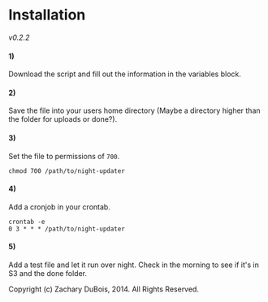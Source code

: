# Installation

*v0.2.2*

#### 1)

Download the script and fill out the information in the variables block.

#### 2)

Save the file into your users home directory (Maybe a directory higher than the folder for uploads or done?).

#### 3)

Set the file to permissions of `700`.

    chmod 700 /path/to/night-updater

#### 4)

Add a cronjob in your crontab.

    crontab -e
    0 3 * * * /path/to/night-updater

#### 5)

Add a test file and let it run over night. Check in the morning to see if it's in S3 and the done folder.

Copyright (c) Zachary DuBois, 2014. All Rights Reserved.
